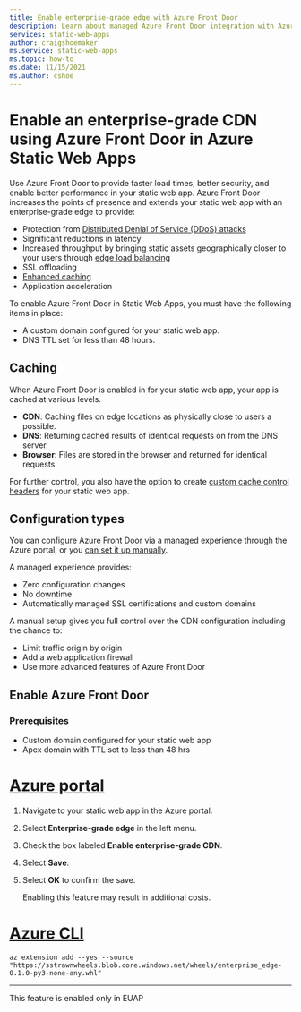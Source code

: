 ```yaml
---
title: Enable enterprise-grade edge with Azure Front Door
description: Learn about managed Azure Front Door integration with Azure Static Web Apps
services: static-web-apps
author: craigshoemaker
ms.service: static-web-apps
ms.topic: how-to
ms.date: 11/15/2021
ms.author: cshoe
---
```


# Enable an enterprise-grade CDN using Azure Front Door in Azure Static Web Apps

Use Azure Front Door to provide faster load times, better security, and enable better performance in your static web app. Azure Front Door increases the points of presence and extends your static web app with an enterprise-grade edge to provide:

* Protection from [Distributed Denial of Service (DDoS) attacks](https://docs.microsoft.com/azure/frontdoor/front-door-ddos)
* Significant reductions in latency
* Increased throughput by bringing static assets geographically closer to your users through [edge load balancing](https://docs.microsoft.com/azure/frontdoor/edge-locations-by-region)
* SSL offloading
* [Enhanced caching](https://docs.microsoft.com/azure/frontdoor/front-door-caching)
* Application acceleration

To enable Azure Front Door in Static Web Apps, you must have the following items in place:

* A custom domain configured for your static web app.
* DNS TTL set for less than 48 hours.

## Caching

When Azure Front Door is enabled in for your static web app, your app is cached at various levels.

* **CDN**: Caching files on edge locations as physically close to users a possible.
* **DNS**: Returning cached results of identical requests on from the DNS server.
* **Browser**: Files are stored in the browser and returned for identical requests.

For further control, you also have the option to create [custom cache control headers](configuration.md) for your static web app.

## Configuration types

You can configure Azure Front Door via a managed experience through the Azure portal, or you [can set it up manually](front-door-manual.md).

A managed experience provides:

* Zero configuration changes
* No downtime
* Automatically managed SSL certifications and custom domains

A manual setup gives you full control over the CDN configuration including the chance to:

* Limit traffic origin by origin
* Add a web application firewall
* Use more advanced features of Azure Front Door

## Enable Azure Front Door

### Prerequisites

* Custom domain configured for your static web app
* Apex domain with TTL set to less than 48 hrs

# [Azure portal](#tab/azure-portal)

1. Navigate to your static web app in the Azure portal.

1. Select **Enterprise-grade edge** in the left menu.

1. Check the box labeled **Enable enterprise-grade CDN**.

1. Select **Save**.

1. Select **OK** to confirm the save.

    Enabling this feature may result in additional costs.

# [Azure CLI](#tab/azure-cli)

```azurecli
az extension add --yes --source "https://sstrawnwheels.blob.core.windows.net/wheels/enterprise_edge-0.1.0-py3-none-any.whl"
```

---

This feature is enabled only in EUAP